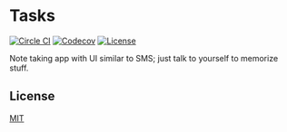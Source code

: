 # Tasks

[![Circle CI](https://img.shields.io/circleci/project/github/raviqqe/tasks/master.svg?style=flat-square)](https://circleci.com/gh/raviqqe/tasks)
[![Codecov](https://img.shields.io/codecov/c/github/raviqqe/tasks.svg?style=flat-square)](https://codecov.io/gh/raviqqe/tasks)
[![License](https://img.shields.io/github/license/raviqqe/tasks.svg?style=flat-square)](LICENSE)

Note taking app with UI similar to SMS; just talk to yourself to memorize stuff.

## License

[MIT](LICENSE)
